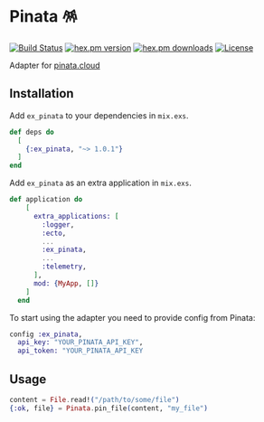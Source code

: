 # Pinata 🪅
[![Build Status](https://github.com/m1ome/ex_pinata/workflows/tests/badge.svg)](https://github.com/m1ome/ex_pinata/actions)
[![hex.pm version](https://img.shields.io/hexpm/v/ex_pinata.svg)](https://hex.pm/packages/ex_pinata)
[![hex.pm downloads](https://img.shields.io/hexpm/dt/ex_pinata.svg)](https://hex.pm/packages/ex_pinata)
[![License](https://img.shields.io/hexpm/l/exvcr.svg)](http://opensource.org/licenses/MIT)

Adapter for [pinata.cloud](https://www.pinata.cloud/)

## Installation
Add `ex_pinata` to your dependencies in `mix.exs`.
```elixir
def deps do
  [
    {:ex_pinata, "~> 1.0.1"}
  ]
end
```

Add `ex_pinata` as an extra application in `mix.exs`.
```elixir
def application do
    [
      extra_applications: [
        :logger,
        :ecto,
        ...
        :ex_pinata,
        ...
        :telemetry,
      ],
      mod: {MyApp, []}
    ]
  end
```

To start using the adapter you need to provide config from Pinata:
```elixir
config :ex_pinata,
  api_key: "YOUR_PINATA_API_KEY",
  api_token: "YOUR_PINATA_API_KEY
```

## Usage 
```elixir
content = File.read!("/path/to/some/file")
{:ok, file} = Pinata.pin_file(content, "my_file")
```